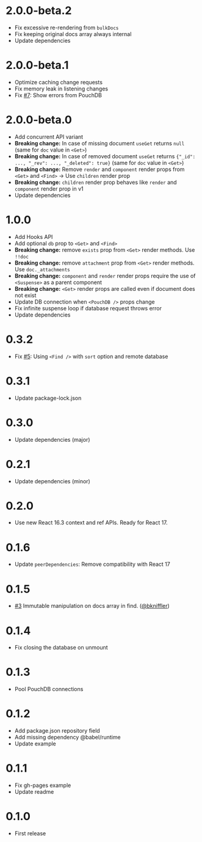 # 2.0.0-beta.2

- Fix excessive re-rendering from `bulkDocs`
- Fix keeping original docs array always internal
- Update dependencies

# 2.0.0-beta.1

- Optimize caching change requests
- Fix memory leak in listening changes
- Fix [#7](https://github.com/ArnoSaine/react-pouchdb/issues/7): Show errors from PouchDB

# 2.0.0-beta.0

- Add concurrent API variant
- **Breaking change:** In case of missing document `useGet` returns `null` (same for `doc` value in `<Get>`)
- **Breaking change:** In case of removed document `useGet` returns `{"_id": ..., "_rev": ..., "_deleted": true}` (same for `doc` value in `<Get>`)
- **Breaking change:** Remove `render` and `component` render props from `<Get>` and `<Find>` → Use `children` render prop
- **Breaking change:** `children` render prop behaves like `render` and `component` render prop in v1
- Update dependencies

# 1.0.0

- Add Hooks API
- Add optional `db` prop to `<Get>` and `<Find>`
- **Breaking change:** remove `exists` prop from `<Get>` render methods. Use `!!doc`
- **Breaking change:** remove `attachment` prop from `<Get>` render methods. Use `doc._attachments`
- **Breaking change:** `component` and `render` render props require the use of `<Suspense>` as a parent component
- **Breaking change:** `<Get>` render props are called even if document does not exist
- Update DB connection when `<PouchDB />` props change
- Fix infinite suspense loop if database request throws error
- Update dependencies

# 0.3.2

- Fix [#5](https://github.com/ArnoSaine/react-pouchdb/issues/5): Using `<Find />` with `sort` option and remote database

# 0.3.1

- Update package-lock.json

# 0.3.0

- Update dependencies (major)

# 0.2.1

- Update dependencies (minor)

# 0.2.0

- Use new React 16.3 context and ref APIs. Ready for React 17.

# 0.1.6

- Update `peerDependencies`: Remove compatibility with React 17

# 0.1.5

- [#3](https://github.com/ArnoSaine/react-pouchdb/pull/3) Immutable manipulation on docs array in find. ([@bkniffler](https://github.com/bkniffler))

# 0.1.4

- Fix closing the database on unmount

# 0.1.3

- Pool PouchDB connections

# 0.1.2

- Add package.json repository field
- Add missing dependency @babel/runtime
- Update example

# 0.1.1

- Fix gh-pages example
- Update readme

# 0.1.0

- First release
